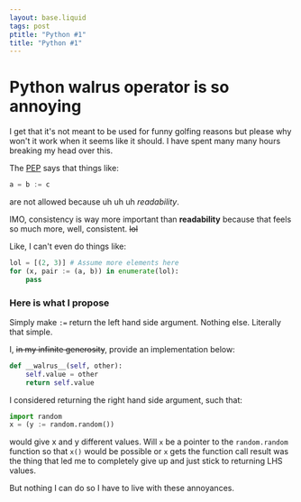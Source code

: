 ```yaml
---
layout: base.liquid
tags: post
ptitle: "Python #1"
title: "Python #1"
---
```


# Python walrus operator is so annoying

I get that it's not meant to be used for funny golfing reasons but please why won't it work when it seems like it should. I have spent many many hours breaking my head over this.

The [PEP](https://peps.python.org/pep-0572/) says that things like:
```py
a = b := c
```
are not allowed because uh uh uh _readability_.

IMO, consistency is way more important than **readability** because that feels so much more, well, consistent. ~~lol~~


Like, I can't even do things like:

```py
lol = [(2, 3)] # Assume more elements here
for (x, pair := (a, b)) in enumerate(lol):
    pass
```

### Here is what I propose

Simply make `:=` return the left hand side argument. Nothing else. Literally that simple.

I, ~~in my infinite generosity~~, provide an implementation below:
```py
def __walrus__(self, other):
    self.value = other
    return self.value
```

I considered returning the right hand side argument, such that:
```py
import random
x = (y := random.random())
```
would give x and y different values. Will `x` be a pointer to the `random.random` function so that `x()` would be possible or `x` gets the function call result was the thing that led me to completely give up and just stick to returning LHS values.

But nothing I can do so I have to live with these annoyances.